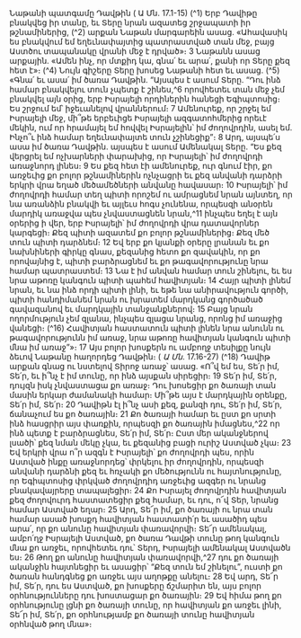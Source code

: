 
Նաթանի պատգամը Դավթին
( Ա Մն. 17.1-15)
(^1) Երբ Դավիթը բնակվեց իր տանը, եւ Տերը նրան ազատեց շրջապատի իր թշնամիներից, (^2) արքան Նաթան
մարգարեին ասաց. «Ահավասիկ ես բնակվում եմ եղեւնափայտից պատրաստված տան մեջ, բայց Աստծու տապանակը
վրանի մեջ է դրված»։ 3 Նաթանն ասաց արքային. «Ամեն ինչ, որ մտքիդ կա, գնա՛ եւ արա՛, քանի որ Տերը քեզ հետ է»։
(^4) Նույն գիշերը Տերը խոսեց Նաթանի հետ եւ ասաց. (^5) «Գնա՛ եւ ասա՛ իմ ծառա Դավթին. “Այսպես է ասում Տերը. “Դու
ինձ համար բնակվելու տուն չպետք է շինես,^6 որովհետեւ տան մեջ չեմ բնակվել այն օրից, երբ Իսրայելի որդիներին
հանեցի Եգիպտոսից։ Ես շրջում եմ՝ իջեւանելով վրաններում։ 7 Ամենուրեք, որ շրջել եմ Իսրայելի մեջ, մի՞թե երբեւիցե
Իսրայելի ազգատոհմերից որեւէ մեկին, ում որ հրամայել եմ հովվել Իսրայելին՝ իմ ժողովրդին, ասել եմ. Ինչո՞ւ ինձ համար
եղեւնափայտե տուն չշինեցիք”։ 8 Արդ, այսպե՛ս ասա իմ ծառա Դավթին. այսպես է ասում Ամենակալ Տերը. “Ես քեզ
վերցրել եմ ոչխարների փարախից, որ Իսրայելի՝ իմ ժողովրդի առաջնորդ լինես։ 9 Ես քեզ հետ էի ամենուրեք, ուր գնում
էիր, քո առջեւից քո բոլոր թշնամիներին ոչնչացրի եւ քեզ անվանի դարձրի երկրի վրա եղած մեծամեծների անվանը
հավասար։ 10 Իսրայելի՝ իմ ժողովրդի համար տեղ պիտի որոշեմ ու ամրացնեմ նրան այնտեղ, որ նա առանձին բնակվի
եւ այլեւս հոգս չունենա, որպեսզի անօրեն մարդիկ առաջվա պես չնվաստացնեն նրան,^11 ինչպես եղել է այն օրերից ի վեր,
երբ Իսրայելի՝ իմ ժողովրդի վրա դատավորներ կարգեցի։ Քեզ պիտի ազատեմ քո բոլոր թշնամիներից։ Քեզ մեծ տուն
պիտի դարձնեմ։ 12 Եվ երբ քո կյանքի օրերը լրանան եւ քո նախնիների գիրկը գնաս, քեզանից հետո քո զավակին, որ քո
որովայնից է, պիտի բարձրացնեմ եւ քո թագավորությունը նրա համար պատրաստեմ։ 13 Նա է իմ անվան համար տուն
շինելու, եւ ես նրա աթոռը կանգուն պիտի պահեմ հավիտյան։ 14 Հայր պիտի լինեմ նրան, եւ նա ինձ որդի պիտի լինի, եւ
եթե նա անիրավություն գործի, պիտի հանդիմանեմ նրան ու խրատեմ մարդկանց գործածած գավազանով եւ
մարդկային տանջանքներով։ 15 Բայց նրան ողորմություն չեմ զլանա, ինչպես զլացա նրանց, որոնց իմ առաջից վանեցի։
(^16) Հավիտյան հաստատուն պիտի լինեն նրա անունն ու թագավորությունն իմ առաջ, նրա աթոռը հավիտյան կանգուն
պիտի մնա իմ առաջ”»։ 17 Այս բոլոր խոսքերն ու ամբողջ տեսիլքը նույն ձեւով Նաթանը հաղորդեց Դավթին։
( _Ա Մն_. 17.16-27)
(^18) Դավիթ արքան գնաց ու նստելով Տիրոջ առաջ՝ ասաց. «Ո՞վ եմ ես, Տե՛ր իմ, Տե՛ր, եւ ի՞նչ է իմ տունը, որ ինձ այսքան
սիրեցիր։ 19 Տե՛ր իմ, Տե՛ր, դույզն իսկ չնվաստացա քո առաջ։ Դու խոսեցիր քո ծառայի տան մասին երկար ժամանակի
համար։ Մի՞թե այս է մարդկային օրենքը, Տե՛ր իմ, Տե՛ր։ 20 Դավիթն էլ ի՞նչ ասի քեզ, քանզի դու, Տե՛ր իմ, Տե՛ր, ճանաչում
ես քո ծառային։ 21 Քո ծառայի համար եւ ըստ քո սրտի ինձ հասցրիր այս փառքին, որպեսզի քո ծառային իմացնես,^22 որ
ինձ պետք է բարձրացնես, Տե՛ր իմ, Տե՛ր։ Ըստ մեր ականջներով լսածի՝ քեզ նման մեկը չկա, եւ քեզանից բացի ուրիշ
Աստված չկա։ 23 Եվ երկրի վրա ո՞ր ազգն է Իսրայելի՝ քո ժողովրդի պես, որին Աստված ինքը առաջնորդեց՝ փրկելու իր
ժողովրդին, որպեսզի անվանի դարձնի քեզ եւ հռչակի քո մեծությունն ու հայտնությունը, որ Եգիպտոսից փրկված
ժողովրդիդ առջեւից ազգեր ու նրանց բնակավայրերը տապալեցիր։ 24 Քո Իսրայել ժողովրդին հավիտյան քեզ ժողովուրդ
հաստատեցիր քեզ համար, եւ դու, ո՜վ Տեր, նրանց համար Աստված եղար։ 25 Արդ, Տե՜ր իմ, քո ծառայի ու նրա տան համար
ասած խոսքդ հավիտյան հաստատի՛ր եւ ասածիդ պես արա՛, որ քո անունը հավիտյան փառավորվի։ Տե՜ր ամենակալ,
ամբո՛ղջ Իսրայելի Աստված, քո ծառա Դավթի տունը թող կանգուն մնա քո առջեւ, որովհետեւ դու՝ Տերդ, Իսրայելի
ամենակալ Աստվածն ես։ 26 Թող քո անունը հավիտյան փառավորվի,^27 դու քո ծառայի ականջին հայտնեցիր եւ ասացիր՝
“Քեզ տուն եմ շինելու”, ուստի քո ծառան հանդգնեց քո առջեւ այս աղոթքը անելու։ 28 Եվ արդ, Տե՜ր իմ, Տե՛ր, դու ես
Աստված, քո խոսքերը ճշմարիտ են, այս բոլոր օրհնությունները դու խոստացար քո ծառային։ 29 Եվ հիմա թող քո
օրհնությունը լցնի քո ծառայի տունը, որ հավիտյան քո առջեւ լինի, Տե՜ր իմ, Տե՛ր, քո օրհնությամբ քո ծառայի տունը
հավիտյան օրհնված թող մնա»։
